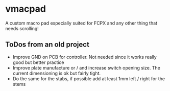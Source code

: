# vmacpad

A custom macro pad especially suited for FCPX and any other thing that needs
scrolling!

## ToDos from an old project

- Improve GND on PCB for controller. Not needed since it works really good but
better practice
- Improve plate manufacture or / and increase switch opening size. The current
dimensioning is ok but fairly tight.
- Do the same for the stabs, if possible add at least 1mm left / right for the
stems
